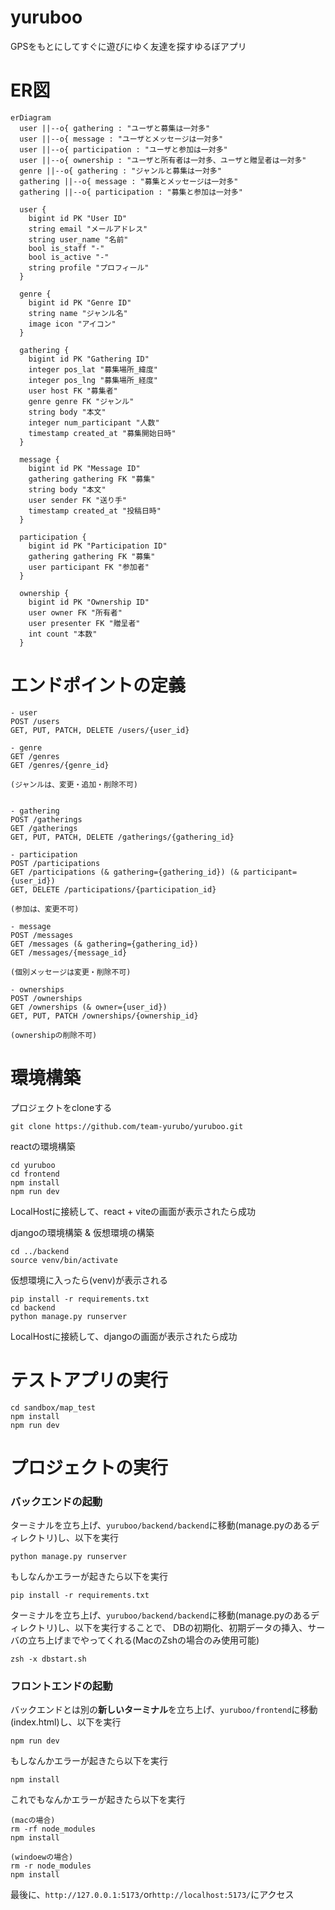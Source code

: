 # yuruboo
GPSをもとにしてすぐに遊びにゆく友達を探すゆるぼアプリ

# ER図
```mermaid
erDiagram
  user ||--o{ gathering : "ユーザと募集は一対多"
  user ||--o{ message : "ユーザとメッセージは一対多"
  user ||--o{ participation : "ユーザと参加は一対多"
  user ||--o{ ownership : "ユーザと所有者は一対多、ユーザと贈呈者は一対多"
  genre ||--o{ gathering : "ジャンルと募集は一対多"
  gathering ||--o{ message : "募集とメッセージは一対多"
  gathering ||--o{ participation : "募集と参加は一対多"
  
  user {
    bigint id PK "User ID"
    string email "メールアドレス"
    string user_name "名前"
    bool is_staff "-"
    bool is_active "-"
    string profile "プロフィール"
  }

  genre {
    bigint id PK "Genre ID"
    string name "ジャンル名"
    image icon "アイコン"
  }

  gathering {
    bigint id PK "Gathering ID"
    integer pos_lat "募集場所_緯度"
    integer pos_lng "募集場所_経度"
    user host FK "募集者"
    genre genre FK "ジャンル"
    string body "本文"
    integer num_participant "人数"
    timestamp created_at "募集開始日時"
  }

  message {
    bigint id PK "Message ID"
    gathering gathering FK "募集"
    string body "本文"
    user sender FK "送り手"
    timestamp created_at "投稿日時"
  }

  participation {
    bigint id PK "Participation ID"
    gathering gathering FK "募集"
    user participant FK "参加者"
  }

  ownership {
    bigint id PK "Ownership ID"
    user owner FK "所有者"
    user presenter FK "贈呈者"
    int count "本数"
  }
```

# エンドポイントの定義
```
- user
POST /users
GET, PUT, PATCH, DELETE /users/{user_id}

- genre
GET /genres
GET /genres/{genre_id}

(ジャンルは、変更・追加・削除不可)


- gathering
POST /gatherings
GET /gatherings
GET, PUT, PATCH, DELETE /gatherings/{gathering_id}

- participation
POST /participations
GET /participations (& gathering={gathering_id}) (& participant={user_id})
GET, DELETE /participations/{participation_id}

(参加は、変更不可)

- message
POST /messages
GET /messages (& gathering={gathering_id})
GET /messages/{message_id} 

(個別メッセージは変更・削除不可)

- ownerships
POST /ownerships
GET /ownerships (& owner={user_id})
GET, PUT, PATCH /ownerships/{ownership_id}

(ownershipの削除不可)
```


# 環境構築
プロジェクトをcloneする
```
git clone https://github.com/team-yurubo/yuruboo.git
```
reactの環境構築
```
cd yuruboo
cd frontend
npm install
npm run dev
```
LocalHostに接続して、react + viteの画面が表示されたら成功

djangoの環境構築 & 仮想環境の構築
```
cd ../backend
source venv/bin/activate
```
仮想環境に入ったら(venv)が表示される
```
pip install -r requirements.txt
cd backend
python manage.py runserver
```
LocalHostに接続して、djangoの画面が表示されたら成功

# テストアプリの実行
```
cd sandbox/map_test
npm install
npm run dev
```

# プロジェクトの実行
### バックエンドの起動

ターミナルを立ち上げ、`yuruboo/backend/backend`に移動(manage.pyのあるディレクトリ)し、以下を実行
```
python manage.py runserver
```
もしなんかエラーが起きたら以下を実行
```
pip install -r requirements.txt
```

ターミナルを立ち上げ、`yuruboo/backend/backend`に移動(manage.pyのあるディレクトリ)し、以下を実行することで、
DBの初期化、初期データの挿入、サーバの立ち上げまでやってくれる(MacのZshの場合のみ使用可能)
```
zsh -x dbstart.sh
```

### フロントエンドの起動

バックエンドとは別の**新しいターミナル**を立ち上げ、`yuruboo/frontend`に移動(index.html)し、以下を実行
```
npm run dev
```
もしなんかエラーが起きたら以下を実行
```
npm install
```
これでもなんかエラーが起きたら以下を実行
```
(macの場合)
rm -rf node_modules
npm install

(windoewの場合)
rm -r node_modules
npm install
```
最後に、`http://127.0.0.1:5173/`or`http://localhost:5173/`にアクセス

